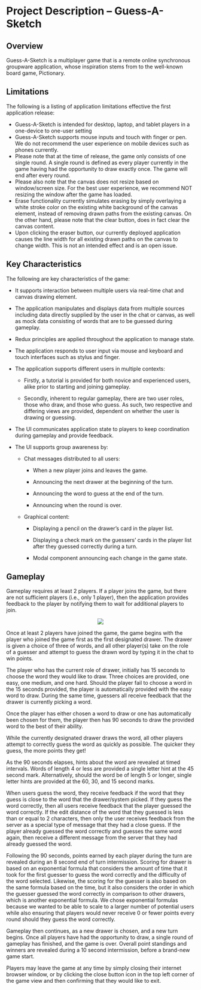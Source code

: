 # Project Description – Guess-A-Sketch

## Overview

Guess-A-Sketch is a multiplayer game that is a remote online synchronous groupware application, whose inspiration stems from to the well-known board game, Pictionary.

## Limitations

The following is a listing of application limitations effective the first application release:

- Guess-A-Sketch is intended for desktop, laptop, and tablet players in a one-device to one-user setting
- Guess-A-Sketch supports mouse inputs and touch with finger or pen. We do not recommend the user experience on mobile devices such as phones currently.
- Please note that at the time of release, the game only consists of one single round. A single round is defined as every player currently in the game having had the opportunity to draw exactly once. The game will end after every round.
- Please also note that the canvas does not resize based on window/screen size. For the best user experience, we recommend NOT resizing the window after the game has loaded.
- Erase functionality currently simulates erasing by simply overlaying a white stroke color on the existing white background of the canvas element, instead of removing drawn paths from the existing canvas. On the other hand, please note that the clear button, does in fact clear the canvas content.
- Upon clicking the eraser button, our currently deployed application causes the line width for all existing drawn paths on the canvas to change width. This is not an intended effect and is an open issue.

## Key Characteristics

The following are key characteristics of the game:

- It supports interaction between multiple users via real-time chat and canvas drawing element.

- The application manipulates and displays data from multiple sources including data directly supplied by the user in the chat or canvas, as well as mock data consisting of words that are to be guessed during gameplay.

- Redux principles are applied throughout the application to manage state.

- The application responds to user input via mouse and keyboard and touch interfaces such as stylus and finger.

- The application supports different users in multiple contexts:

  - Firstly, a tutorial is provided for both novice and experienced users, alike prior to starting and joining gameplay.

  - Secondly, inherent to regular gameplay, there are two user roles, those who draw, and those who guess. As such, two respective and differing views are provided, dependent on whether the user is drawing or guessing.

- The UI communicates application state to players to keep coordination during gameplay and provide feedback.

- The UI supports group awareness by:

  - Chat messages distributed to all users:

    - When a new player joins and leaves the game.

    - Announcing the next drawer at the beginning of the turn.

    - Announcing the word to guess at the end of the turn.

    - Announcing when the round is over.

  - Graphical content:

    - Displaying a pencil on the drawer’s card in the player list.

    - Displaying a check mark on the guessers’ cards in the player list after they guessed correctly during a turn.

    - Modal component announcing each change in the game state.

## Gameplay

Gameplay requires at least 2 players. If a player joins the game, but there are not sufficient players (i.e., only 1 player), then the application provides feedback to the player by notifying them to wait for additional players to join.

<p align="center"> <img src="https://media.github.ccs.neu.edu/user/5522/files/5631f580-a88a-11eb-80c2-e09b228628a3"/></p>

Once at least 2 players have joined the game, the game begins with the player who joined the game first as the first designated drawer. The drawer is given a choice of three of words, and all other player(s) take on the role of a guesser and attempt to guess the drawn word by typing it in the chat to win points.

The player who has the current role of drawer, initially has 15 seconds to choose the word they would like to draw. Three choices are provided, one easy, one medium, and one hard. Should the player fail to choose a word in the 15 seconds provided, the player is automatically provided with the easy word to draw. During the same time, guessers all receive feedback that the drawer is currently picking a word.

Once the player has either chosen a word to draw or one has automatically been chosen for them, the player then has 90 seconds to draw the provided word to the best of their ability.

While the currently designated drawer draws the word, all other players attempt to correctly guess the word as quickly as possible. The quicker they guess, the more points they get!

As the 90 seconds elapses, hints about the word are revealed at timed intervals. Words of length 4 or less are provided a single letter hint at the 45 second mark. Alternatively, should the word be of length 5 or longer, single letter hints are provided at the 60, 30, and 15 second marks.

When users guess the word, they receive feedback if the word that they guess is close to the word that the drawer/system picked. If they guess the word correctly, then all users receive feedback that the player guessed the word correctly. If the edit distance of the word that they guessed is less than or equal to 2 characters, then only the user receives feedback from the server as a special type of message that they had a close guess. If the player already guessed the word correctly and guesses the same word again, then receive a different message from the server that they had already guessed the word.

Following the 90 seconds, points earned by each player during the turn are revealed during an 8 second end of turn intermission. Scoring for drawer is based on an exponential formula that considers the amount of time that it took for the first guesser to guess the word correctly and the difficulty of the word selected. Likewise, the scoring for the guesser is also based on the same formula based on the time, but it also considers the order in which the guesser guessed the word correctly in comparison to other drawers, which is another exponential formula. We chose exponential formulas because we wanted to be able to scale to a larger number of potential users while also ensuring that players would never receive 0 or fewer points every round should they guess the word correctly.

Gameplay then continues, as a new drawer is chosen, and a new turn begins. Once all players have had the opportunity to draw, a single round of gameplay has finished, and the game is over. Overall point standings and winners are revealed during a 10 second intermission, before a brand-new game start.

Players may leave the game at any time by simply closing their internet browser window, or by clicking the close button icon in the top left corner of the game view and then confirming that they would like to exit.
